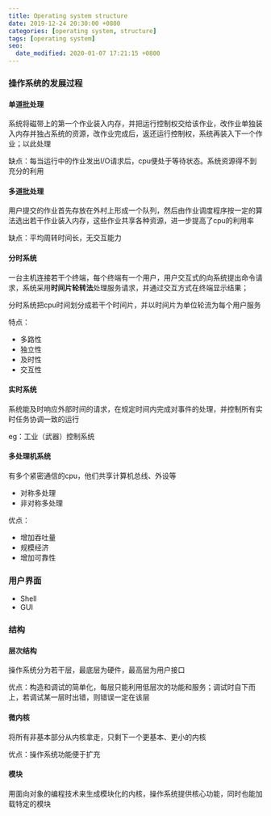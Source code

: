 ```yaml
---
title: Operating system structure
date: 2019-12-24 20:30:00 +0800
categories: [operating system, structure]
tags: [operating system]
seo:
  date_modified: 2020-01-07 17:21:15 +0800
---
```


### 操作系统的发展过程

#### 单道批处理

系统将磁带上的第一个作业装入内存，并把运行控制权交给该作业，改作业单独装入内存并独占系统的资源，改作业完成后，返还运行控制权，系统再装入下一个作业；以此处理

缺点：每当运行中的作业发出I/O请求后，cpu便处于等待状态。系统资源得不到充分的利用

#### 多道批处理

用户提交的作业首先存放在外村上形成一个队列，然后由作业调度程序按一定的算法选出若干作业装入内存，这些作业共享各种资源，进一步提高了cpu的利用率

缺点：平均周转时间长，无交互能力

#### 分时系统

一台主机连接若干个终端，每个终端有一个用户，用户交互式的向系统提出命令请求，系统采用**时间片轮转法**处理服务请求，并通过交互方式在终端显示结果；

分时系统把cpu时间划分成若干个时间片，并以时间片为单位轮流为每个用户服务

特点：
* 多路性
* 独立性
* 及时性
* 交互性

#### 实时系统

系统能及时响应外部时间的请求，在规定时间内完成对事件的处理，并控制所有实时任务协调一致的运行

eg：工业（武器）控制系统

#### 多处理机系统

有多个紧密通信的cpu，他们共享计算机总线、外设等

* 对称多处理
* 非对称多处理

优点：
* 增加吞吐量
* 规模经济
* 增加可靠性

### 用户界面
* Shell
* GUI

### 结构

#### 层次结构

操作系统分为若干层，最底层为硬件，最高层为用户接口

优点：构造和调试的简单化，每层只能利用低层次的功能和服务；调试时自下而上，若调试某一层时出错，则错误一定在该层

#### 微内核

将所有非基本部分从内核拿走，只剩下一个更基本、更小的内核

优点：操作系统功能便于扩充

#### 模块

用面向对象的编程技术来生成模块化的内核，操作系统提供核心功能，同时也能加载特定的模块
